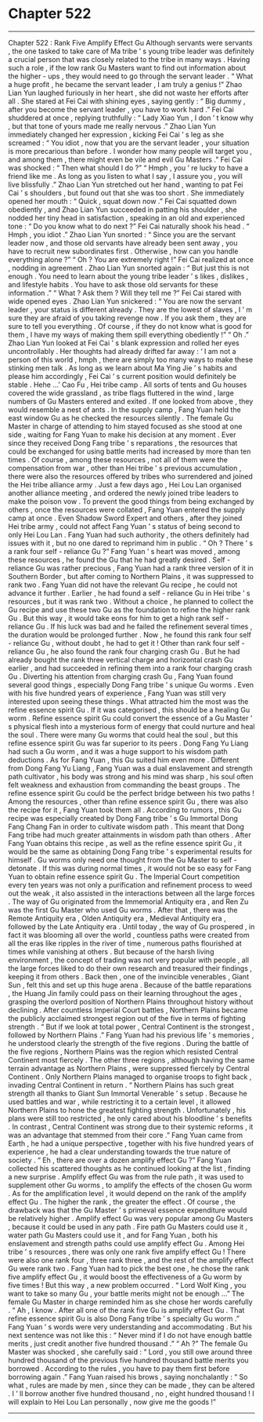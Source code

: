 
# Chapter 522


---

Chapter 522 : Rank Five Amplify Effect Gu
Although servants were servants , the one tasked to take care of Ma tribe ’ s young tribe leader was definitely a crucial person that was closely related to the tribe in many ways . Having such a role , if the low rank Gu Masters want to find out information about the higher - ups , they would need to go through the servant leader .
“ What a huge profit , he became the servant leader , I am truly a genius !” Zhao Lian Yun laughed furiously in her heart , she did not waste her efforts after all .
She stared at Fei Cai with shining eyes , saying gently : “ Big dummy , after you become the servant leader , you have to work hard .”
Fei Cai shuddered at once , replying truthfully : “ Lady Xiao Yun , I don ’ t know why , but that tone of yours made me really nervous .”
Zhao Lian Yun immediately changed her expression , kicking Fei Cai ’ s leg as she screamed : “ You idiot , now that you are the servant leader , your situation is more precarious than before . I wonder how many people will target you , and among them , there might even be vile and evil Gu Masters .”
Fei Cai was shocked : “ Then what should I do ?”
“ Hmph , you ’ re lucky to have a friend like me . As long as you listen to what I say , I assure you , you will live blissfully .” Zhao Lian Yun stretched out her hand , wanting to pat Fei Cai ’ s shoulders , but found out that she was too short .
She immediately opened her mouth : “ Quick , squat down now .”
Fei Cai squatted down obediently , and Zhao Lian Yun succeeded in patting his shoulder , she nodded her tiny head in satisfaction , speaking in an old and experienced tone : “ Do you know what to do next ?”
Fei Cai naturally shook his head .
“ Hmph , you idiot .” Zhao Lian Yun snorted : “ Since you are the servant leader now , and those old servants have already been sent away , you have to recruit new subordinates first . Otherwise , how can you handle everything alone ?”
“ Oh ? You are extremely right !” Fei Cai realized at once , nodding in agreement .
Zhao Lian Yun snorted again : “ But just this is not enough . You need to learn about the young tribe leader ’ s likes , dislikes , and lifestyle habits . You have to ask those old servants for these information .”
“ What ? Ask them ? Will they tell me ?” Fei Cai stared with wide opened eyes .
Zhao Lian Yun snickered : “ You are now the servant leader , your status is different already . They are the lowest of slaves , I ’ m sure they are afraid of you taking revenge now . If you ask them , they are sure to tell you everything . Of course , if they do not know what is good for them , I have my ways of making them spill everything obediently !”
“ Oh .”
Zhao Lian Yun looked at Fei Cai ’ s blank expression and rolled her eyes uncontrollably .
Her thoughts had already drifted far away : ‘ I am not a person of this world , hmph , there are simply too many ways to make these stinking men talk . As long as we learn about Ma Ying Jie ’ s habits and please him accordingly , Fei Cai ’ s current position would definitely be stable . Hehe …’
Cao Fu , Hei tribe camp .
All sorts of tents and Gu houses covered the wide grassland , as tribe flags fluttered in the wind , large numbers of Gu Masters entered and exited . If one looked from above , they would resemble a nest of ants .
In the supply camp , Fang Yuan held the east window Gu as he checked the resources silently .
The female Gu Master in charge of attending to him stayed focused as she stood at one side , waiting for Fang Yuan to make his decision at any moment .
Ever since they received Dong Fang tribe ’ s reparations , the resources that could be exchanged for using battle merits had increased by more than ten times .
Of course , among these resources , not all of them were the compensation from war , other than Hei tribe ’ s previous accumulation , there were also the resources offered by tribes who surrendered and joined the Hei tribe alliance army .
Just a few days ago , Hei Lou Lan organised another alliance meeting , and ordered the newly joined tribe leaders to make the poison vow .
To prevent the good things from being exchanged by others , once the resources were collated , Fang Yuan entered the supply camp at once .
Even Shadow Sword Expert and others , after they joined Hei tribe army , could not affect Fang Yuan ’ s status of being second to only Hei Lou Lan .
Fang Yuan had such authority , the others definitely had issues with it , but no one dared to reprimand him in public .
“ Oh ? There ’ s a rank four self - reliance Gu ?” Fang Yuan ’ s heart was moved , among these resources , he found the Gu that he had greatly desired .
Self - reliance Gu was rather precious , Fang Yuan had a rank three version of it in Southern Border , but after coming to Northern Plains , it was suppressed to rank two . Fang Yuan did not have the relevant Gu recipe , he could not advance it further .
Earlier , he had found a self - reliance Gu in Hei tribe ’ s resources , but it was rank two . Without a choice , he planned to collect the Gu recipe and use these two Gu as the foundation to refine the higher rank Gu .
But this way , it would take eons for him to get a high rank self - reliance Gu . If his luck was bad and he failed the refinement several times , the duration would be prolonged further .
Now , he found this rank four self - reliance Gu , without doubt , he had to get it !
Other than rank four self - reliance Gu , he also found the rank four charging crash Gu . But he had already bought the rank three vertical charge and horizontal crash Gu earlier , and had succeeded in refining them into a rank four charging crash Gu .
Diverting his attention from charging crash Gu , Fang Yuan found several good things , especially Dong Fang tribe ’ s unique Gu worms .
Even with his five hundred years of experience , Fang Yuan was still very interested upon seeing these things .
What attracted him the most was the refine essence spirit Gu .
If it was categorised , this should be a healing Gu worm .
Refine essence spirit Gu could convert the essence of a Gu Master ’ s physical flesh into a mysterious form of energy that could nurture and heal the soul .
There were many Gu worms that could heal the soul , but this refine essence spirit Gu was far superior to its peers . Dong Fang Yu Liang had such a Gu worm , and it was a huge support to his wisdom path deductions .
As for Fang Yuan , this Gu suited him even more .
Different from Dong Fang Yu Liang , Fang Yuan was a dual enslavement and strength path cultivator , his body was strong and his mind was sharp , his soul often felt weakness and exhaustion from commanding the beast groups . The refine essence spirit Gu could be the perfect bridge between his two paths !
Among the resources , other than refine essence spirit Gu , there was also the recipe for it , Fang Yuan took them all .
According to rumors , this Gu recipe was especially created by Dong Fang tribe ’ s Gu Immortal Dong Fang Chang Fan in order to cultivate wisdom path . This meant that Dong Fang tribe had much greater attainments in wisdom path than others .
After Fang Yuan obtains this recipe , as well as the refine essence spirit Gu , it would be the same as obtaining Dong Fang tribe ’ s experimental results for himself .
Gu worms only need one thought from the Gu Master to self - detonate . If this was during normal times , it would not be so easy for Fang Yuan to obtain refine essence spirit Gu .
The Imperial Court competition every ten years was not only a purification and refinement process to weed out the weak , it also assisted in the interactions between all the large forces .
The way of Gu originated from the Immemorial Antiquity era , and Ren Zu was the first Gu Master who used Gu worms . After that , there was the Remote Antiquity era , Olden Antiquity era , Medieval Antiquity era , followed by the Late Antiquity era .
Until today , the way of Gu prospered , in fact it was blooming all over the world , countless paths were created from all the eras like ripples in the river of time , numerous paths flourished at times while vanishing at others .
But because of the harsh living environment , the concept of trading was not very popular with people , all the large forces liked to do their own research and treasured their findings , keeping it from others .
Back then , one of the invincible venerables , Giant Sun , felt this and set up this huge arena . Because of the battle reparations , the Huang Jin family could pass on their learning throughout the ages , grasping the overlord position of Northern Plains throughout history without declining .
After countless Imperial Court battles , Northern Plains became the publicly acclaimed strongest region out of the five in terms of fighting strength .
“ But if we look at total power , Central Continent is the strongest , followed by Northern Plains .” Fang Yuan had his previous life ’ s memories , he understood clearly the strength of the five regions .
During the battle of the five regions , Northern Plains was the region which resisted Central Continent most fiercely . The other three regions , although having the same terrain advantage as Northern Plains , were suppressed fiercely by Central Continent .
Only Northern Plains managed to organise troops to fight back , invading Central Continent in return .
“ Northern Plains has such great strength all thanks to Giant Sun Immortal Venerable ’ s setup . Because he used battles and war , while restricting it to a certain level , it allowed Northern Plains to hone the greatest fighting strength . Unfortunately , his plans were still too restricted , he only cared about his bloodline ’ s benefits . In contrast , Central Continent was strong due to their systemic reforms , it was an advantage that stemmed from their core .”
Fang Yuan came from Earth , he had a unique perspective , together with his five hundred years of experience , he had a clear understanding towards the true nature of society .
“ Eh , there are over a dozen amplify effect Gu ?” Fang Yuan collected his scattered thoughts as he continued looking at the list , finding a new surprise .
Amplify effect Gu was from the rule path , it was used to supplement other Gu worms , to amplify the effects of the chosen Gu worm .
As for the amplification level , it would depend on the rank of the amplify effect Gu . The higher the rank , the greater the effect . Of course , the drawback was that the Gu Master ’ s primeval essence expenditure would be relatively higher .
Amplify effect Gu was very popular among Gu Masters , because it could be used in any path .
Fire path Gu Masters could use it , water path Gu Masters could use it , and for Fang Yuan , both his enslavement and strength paths could use amplify effect Gu .
Among Hei tribe ’ s resources , there was only one rank five amplify effect Gu ! There were also one rank four , three rank three , and the rest of the amplify effect Gu were rank two .
Fang Yuan had to pick the best one , he chose the rank five amplify effect Gu , it would boost the effectiveness of a Gu worm by five times !
But this way , a new problem occurred .
“ Lord Wolf King , you want to take so many Gu , your battle merits might not be enough …” The female Gu Master in charge reminded him as she chose her words carefully .
“ Ah , I know . After all one of the rank five Gu is amplify effect Gu . That refine essence spirit Gu is also Dong Fang tribe ’ s specialty Gu worm .” Fang Yuan ’ s words were very understanding and accommodating .
But his next sentence was not like this : “ Never mind if I do not have enough battle merits , just credit another five hundred thousand .”
“ Ah ?” The female Gu Master was shocked , she carefully said : “ Lord , you still owe around three hundred thousand of the previous five hundred thousand battle merits you borrowed . According to the rules , you have to pay them first before borrowing again .”
Fang Yuan raised his brows , saying nonchalantly : “ So what , rules are made by men , since they can be made , they can be altered . I ’ ll borrow another five hundred thousand , no , eight hundred thousand ! I will explain to Hei Lou Lan personally , now give me the goods !”

---

